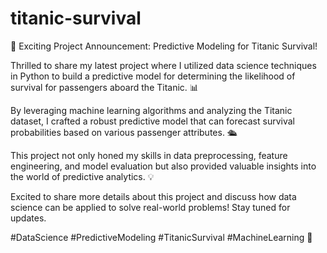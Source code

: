 # titanic-survival
🚢 Exciting Project Announcement: Predictive Modeling for Titanic Survival!

Thrilled to share my latest project where I utilized data science techniques in Python to build a predictive model for determining the likelihood of survival for passengers aboard the Titanic. 📊

By leveraging machine learning algorithms and analyzing the Titanic dataset, I crafted a robust predictive model that can forecast survival probabilities based on various passenger attributes. 🛳️

This project not only honed my skills in data preprocessing, feature engineering, and model evaluation but also provided valuable insights into the world of predictive analytics. 💡

Excited to share more details about this project and discuss how data science can be applied to solve real-world problems! Stay tuned for updates. 

#DataScience #PredictiveModeling #TitanicSurvival #MachineLearning 🌟

